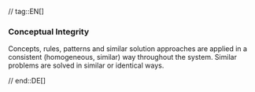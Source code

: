 // tag::EN[]
### Conceptual Integrity
Concepts, rules, patterns and similar solution approaches are applied in a consistent (homogeneous, similar) way throughout the system.
Similar problems are solved in similar or identical ways.



// end::DE[]

